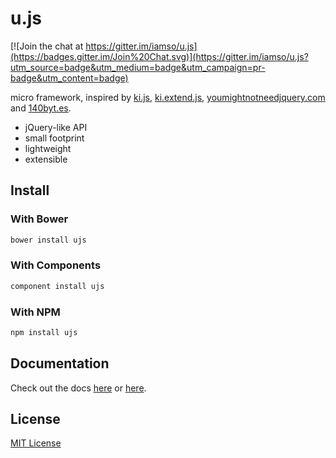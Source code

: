 u.js
====

[![Join the chat at https://gitter.im/iamso/u.js](https://badges.gitter.im/Join%20Chat.svg)](https://gitter.im/iamso/u.js?utm_source=badge&utm_medium=badge&utm_campaign=pr-badge&utm_content=badge)

micro framework, inspired by [ki.js](https://github.com/dciccale/ki.js), [ki.extend.js](https://github.com/james2doyle/ki.extend.js),  [youmightnotneedjquery.com](http://youmightnotneedjquery.com/) and [140byt.es](http://140byt.es/).

- jQuery-like API
- small footprint
- lightweight
- extensible

Install
-------

### With Bower

```bash
bower install ujs
```

### With Components

```bash
component install ujs
```

### With NPM

```bash
npm install ujs
```

Documentation
-------------

Check out the docs [here](docs/index.md) or [here](http://iamso.viewdocs.io/u.js).


License
-------

[MIT License](LICENSE)
